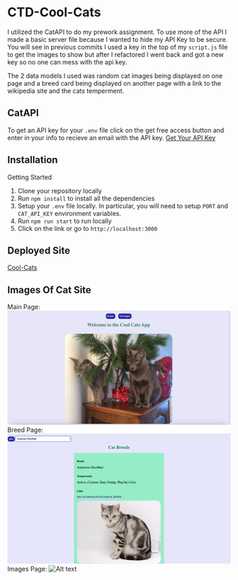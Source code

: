 # CTD-Cool-Cats

I utilized the CatAPI to do my prework assignment. To use more of the API I made a basic server file because I wanted to hide my API Key to be secure. You will see in previous commits I used a key in the top of my `script.js` file to get the images to show but after I refactored I went back and got a new key so no one can mess with the api key. 

The 2 data models I used was random cat images being displayed on one page and a breed card being displayed on another page with a link to the wikipedia site and the cats temperment. 

## CatAPI
To get an API key for your `.env` file click on the get free access button and enter in your info to recieve an email with the API key.
[Get Your API Key](https://thecatapi.com/#pricing)

## Installation

Getting Started

1. Clone your repository locally
2. Run `npm install` to install all the dependencies
3. Setup your `.env` file locally. In particular, you will need to setup `PORT` and `CAT_API_KEY` environment variables.
4. Run `npm run start` to run locally
5. Click on the link or go to  `http://localhost:3000`

## Deployed Site

[Cool-Cats](https://cat-breed-app.onrender.com/)

## Images Of Cat Site
Main Page:
![Alt text](images/CoolCats.png)
Breed Page:
![Alt text](images/BreedPage.png)
Images Page:
![Alt text](images/CatImagesPage.png)
